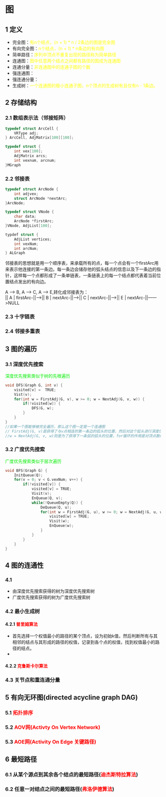 # 图
## 1 定义
+ 完全图：<font color = yellow>有n个结点，(n + 1) * n / 2条边的图是完全图</font>
+ 有向完全图：<font color = yellow>n个结点，(n + 1) * n条边的有向图</font>
+ 简单路径：<font color = yellow>序列中顶点不重复出现的路径称为简单路径</font>
+ 连通图：<font color = yellow>图中任意两个结点之间都有路径的图成为连通图</font>
+ 连通分量：<font color = yellow>非连通图中的连通子图的个数</font>
+ 强连通图：
+ 强连通分量：
+ 生成树：<font color = yellow>一个连通图的极小连通子图，n个顶点的生成树有且仅有n - 1条边。</font>

## 2 存储结构
### 2.1 数组表示法（邻接矩阵）
```c
typedef struct ArcCell {
    VRType adj;
} ArcCell, AdjMatrix[100][100];

typedef struct {
    int vex[100];
    AdjMatrix arcs;
    int vexnum, arcnum;
}MGraph
```
### 2.2 邻接表
```c
typedef struct ArcNode {
    int adjvex;
    struct ArcNode *nextArc;
}ArcNode;

typedef struct VNode {
    char data;
    ArcNode *firstArc;
}VNode, AdjList[100];

typdef struct {
    AdjList vertices;
    int vexNum;
    int arcNum;
} ALGraph

```
邻接表的思想就是用一个顺序表，来承载所有的点，每一个点会有一个firstArc用来表示他连接的第一条边。每一条边会储存他的弧头结点的信息以及下一条边的指针，这样每一个点都形成了一条单链表，一条链表上的每一个结点都代表着当前位置结点发出的有向边。

A ——> B, A ——> C, A ——> E,转化成邻接表为：  
|| A | firstArc-||——>|| B | nextArc-||——>|| C | nextArc-||——>|| E | nextArc-||——>NULL

### 2.3 十字链表
### 2.4 邻接多重表

## 3 图的遍历
### 3.1 深度优先搜索
<font color = gree>深度优先搜索类似于树的先根遍历</font>
```c
void DFS(Graph G, int v) {
    visited[v] =  TRUE;
    Vist(v);
    for(int w = FirstAdj(G, v), w >= 0; w = NextAdj(G, v, w)) {
        if(!visited[w]) {
            DFS(G, w);
        }
    }
}
//如果一个图能够被完全遍历，那么这个图一定是一个连通图
// FirstAdj(G, v)是获得了与v点相连的第一条边的弧头的位置，然后对这个弧头进行深度优先搜索
//w = NextAdj(G, v, w)则是为了获得下一条弧的弧头的位置，for循环的作用是对顶点数组的某个位置上所带的单链表进行遍历，这样如果这个图是连通图，则可以对每一个顶点遍历
```

### 3.2 广度优先搜索
<font color = gree>广度优先搜索类似于层次遍历</font>
```c
void BFS(Graph G) {
    InitQueue(Q);
    for(v = 0; v < G.vexNum; v++) {
        if(!visited[v]) {
            visited[v] = TRUE;
            Visit(v);
            EnQueue(Q, v);
            while(!QueueEmpty(Q)) {
                DeQueue(Q, u);
                for(int w = FirstAdj(G, u), w >= 0; w = NextAdj(G, u, w)) {
                    visited[w] = TRUE;
                    Visit(w);
                    EnQueue(w);
                }
            }
        }
    }
}
```

## 4 图的连通性
### 4.1
+ 由深度优先搜索获得的树为深度优先搜索树
+ 广度优先搜索获得的树为广度优先搜索树
### 4.2 最小生成树
#### 4.2.1 <font color = red>**普里姆算法**</font>
+ 首先选择一个权值最小的路径的某个顶点，设为初始k值，然后判断所有与其相邻的结点与其形成的路径的权值，记录到各个点的权值，找到权值最小的路径的结点。
+ 
#### 4.2.2 <font color = red>克鲁斯卡尔算法</font>
### 4.3 关节点和重连通分量
## 5 有向无环图(directed acycline graph  DAG)
### 5.1 <font color = red>**拓扑排序**</font>
### 5.2 <font color = red>**AOV网(Activty On Vertex Network)**</font>
### 5.3 <font color = red>**AOE网(Activity On Edge 关键路径)**</font>

## 6 最短路径
### 6.1 从某个源点到其余各个结点的最短路径(<font color = red>**迪杰斯特拉算法**</font>)
### 6.2 任意一对结点之间的最短路径(<font color = red>**弗洛伊德算法**</font>)